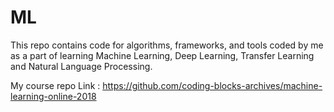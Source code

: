 # ML
 
This repo contains code for algorithms, frameworks, and tools coded by me as a part of learning Machine Learning, Deep Learning, Transfer Learning and Natural Language Processing.

My course repo Link : https://github.com/coding-blocks-archives/machine-learning-online-2018
